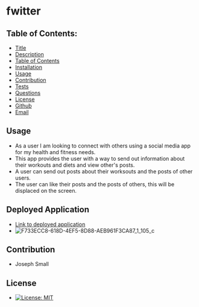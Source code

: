 # fwitter
## Table of Contents:
* [Title](#Fwitter)
* [Description](#Description)
* [Table of Contents](#TableofContents)
* [Installation](#Installation)
* [Usage](#Usage)
* [Contribution](#Contribution)
* [Tests](#Tests)
* [Questions](#Questions)
* [License](#License)
* [Github](#Github)
* [Email](#Email)

<!-- ## Installation  -->

## Usage
 - As a user I am looking to connect with others using a social media app for my health and fitness needs.
 - This app provides the user with a way to send out information about their workouts and diets and view other's posts.
 - A user can send out posts about their worksouts and the posts of other users.
 - The user can like their posts and the posts of others, this will be displaced on the screen.


## Deployed Application
- [Link to deployed application](https://whispering-fortress-98702.herokuapp.com/)
- ![F733ECC8-618D-4EF5-8D88-AEB961F3CA87_1_105_c](https://user-images.githubusercontent.com/63420051/125715102-d1bf23e6-d1f6-43fc-94c5-5dca1d9f03c5.jpeg)



## Contribution 
  - Joseph Small
 
## License 
  - [![License: MIT](https://img.shields.io/badge/License-MIT-yellow.svg)](https://opensource.org/licenses/MIT)




